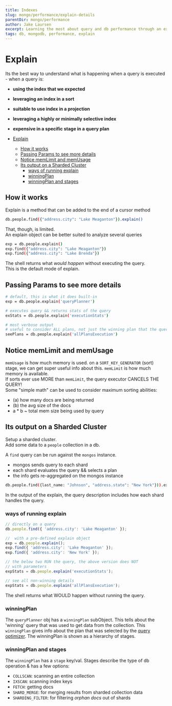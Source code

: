 ```yaml
---
title: Indexes
slug: mongo/performance/explain-details
parentDir: mongo/performance
author: Jake Laursen
excerpt: Learning the most about query and db performance through an extra command on a query
tags: db, mongodb, performance, explain
---
```


# Explain

Its the best way to understand what is happening when a query is executed - when a query is:

- **using the index that we expected**
- **leveraging an index in a sort**
- **suitable to use index in a projection**
- **leveraging a highly or minimally selective index**
- **expensive in a specific stage in a query plan**

- [Explain](#explain)
  - [How it works](#how-it-works)
  - [Passing Params to see more details](#passing-params-to-see-more-details)
  - [Notice memLimit and memUsage](#notice-memlimit-and-memusage)
  - [Its output on a Sharded Cluster](#its-output-on-a-sharded-cluster)
    - [ways of running explain](#ways-of-running-explain)
    - [winningPlan](#winningplan)
    - [winningPlan and stages](#winningplan-and-stages)

## How it works

Explain is a method that can be added to the end of a cursor method

```bash
db.people.find({"address.city": "Lake Meaganton"}).explain()
```

That, though, is limited.  
An explain object can be better suited to analyze several queries

```bash
exp = db.people.explain()
exp.find({"address.city": "Lake Meaganton"})
exp.find({"address.city": "Lake Brenda"})
```

The shell returns what _would happen_ without executing the query.  
This is the default mode of explain.

## Passing Params to see more details

```bash
# default, this is what it does built-in
exp = db.people.explain('queryPlanner')

# executes query && returns stats of the query
exStats = db.people.explain('executionStats')

# most verbose output
# useful to consider ALL plans, not just the winning plan that the query planner used
seePlans = db.people.explain('allPlansExecution')
```

## Notice memLimit and memUsage

`memUsage` is how much memory is used. on a `SORT_KEY_GENERATOR` (sort) stage, we can get super useful info about this.
`memLimit` is how much memory is available.  
If sorts ever use MORE than `memLimit`, the query executor CANCELS THE QUERY!  
Some "simple math" can be used to consider maximum sorting abilities:

- (a) how many docs are being returned
- (b) the avg size of the docs
- a \* b ~ total mem size being used by query

## Its output on a Sharded Cluster

Setup a sharded cluster.  
Add some data to a `people` collection in a db.

A `find` query can be run against the `mongos` instance.

- mongos sends query to each shard
- each shard evaluates the query && selects a plan
- the info gets re-aggregated on the mongos instance

```bash
db.people.find({last_name: "Johnson", "address.state": "New York"})).explain("executionStats")
```

In the output of the explain, the query description includes how each shard handles the query.

### ways of running explain

```js
// directly on a query
db.people.find({ 'address.city': 'Lake Meaganton' });

//  with a pre-defined explain object
exp = db.people.explain();
exp.find({ 'address.city': 'Lake Meaganton' });
exp.find({ 'address.city': 'New York' });

// the below two RUN the query, the above version does NOT
// with parameters
expStats = db.people.explain('executionStats');

// see all non-winning details
expStats = db.people.explain('allPlansExecution');
```

The shell returns what WOULD happen without running the query.

### winningPlan

The `queryPlanner` obj has a `winningPlan` subObject. This tells about the 'winning' query that was used to get data from the collection. This `winningPlan` gives info about the plan that was selected by the [query optimizer](https://docs.mongodb.com/manual/core/query-plans/). The winningPlan is shown as a hierarchy of stages.

### winningPlan and stages

The `winningPlan` has a `stage` key/val. Stages describe the type of db operation & has a few options:

- `COLLSCAN`: scanning an entire collection
- `IXSCAN`: scanning index keys
- `FETCH`: getting docs
- `SHARD_MERGE`: for merging results from sharded collection data
- `SHARDING_FILTER`: for filtering _orphan docs_ out of shards
